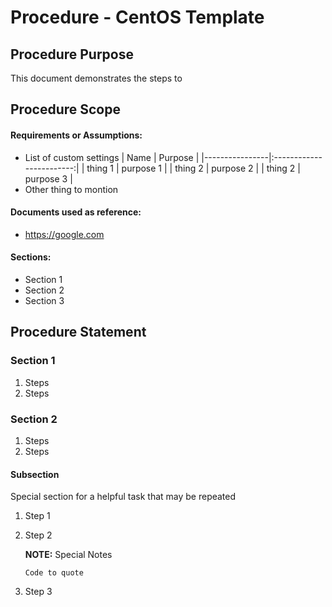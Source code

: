# Procedure - CentOS Template

## Procedure Purpose

This document demonstrates the steps to <simple explanation of document>

## Procedure Scope

<BACKGROUND AND APPLIESTO INFO>

#### Requirements or Assumptions:
- List of custom settings
  |  Name          | Purpose                  |
  |----------------|:------------------------:|
  | thing 1        | purpose 1                |
  | thing 2        | purpose 2                |
  | thing 2        | purpose 3                |
- Other thing to montion

#### Documents used as reference:
-	https://google.com

#### Sections:
-	Section 1
- Section 2
- Section 3

## Procedure Statement

### Section 1
1. Steps
1. Steps

### Section 2
1. Steps
1. Steps

#### Subsection
Special section for a helpful task that may be repeated
1. Step 1
1. Step 2

   **NOTE:** Special Notes

   `Code to quote`

1. Step 3
